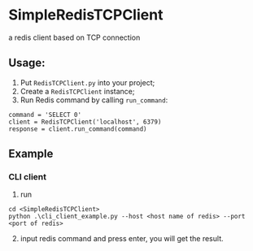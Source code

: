 # SimpleRedisTCPClient
a redis client based on TCP connection

## Usage:
1. Put `RedisTCPClient.py` into your project;
2. Create a `RedisTCPClient` instance;
3. Run Redis command by calling `run_command`:
```
command = 'SELECT 0'
client = RedisTCPClient('localhost', 6379)
response = client.run_command(command)
```

## Example
### CLI client
1. run 
```
cd <SimpleRedisTCPClient>
python .\cli_client_example.py --host <host name of redis> --port <port of redis>
```
2. input redis command and press enter, you will get the result.